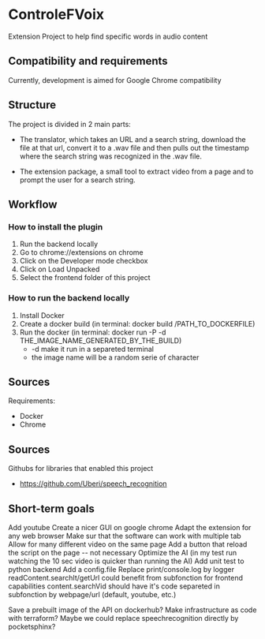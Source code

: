 # ControleFVoix

Extension Project to help find specific words in audio content

## Compatibility and requirements

Currently, development is aimed for Google Chrome compatibility

## Structure

The project is divided in 2 main parts:

- The translator, which takes an URL and a search string, download the file at that url, convert it to a .wav file and then pulls out the timestamp where the search string was recognized in the .wav file.

- The extension package, a small tool to extract video from a page and to prompt the user for a search string.

## Workflow

### How to install the plugin

1. Run the backend locally
2. Go to chrome://extensions on chrome
3. Click on the Developer mode checkbox
4. Click on Load Unpacked
5. Select the frontend folder of this project

### How to run the backend locally

1. Install Docker
2. Create a docker build (in terminal: docker build /PATH_TO_DOCKERFILE)
3. Run the docker (in terminal: docker run -P -d THE_IMAGE_NAME_GENERATED_BY_THE_BUILD)
    - -d make it run in a separeted terminal
    - the image name will be a random serie of character

## Sources

Requirements:
- Docker
- Chrome

## Sources

Githubs for libraries that enabled this project
- https://github.com/Uberi/speech_recognition

## Short-term goals

Add youtube
Create a nicer GUI on google chrome
Adapt the extension for any web browser
Make sur that the software can work with multiple tab
Allow for many different video on the same page
Add a button that reload the script on the page -- not necessary
Optimize the AI (in my test run watching the 10 sec video is quicker than running the AI)
Add unit test to python backend
Add a config.file
Replace print/console.log by logger 
readContent.searchIt/getUrl could benefit from subfonction for frontend capabilities
content.searchVid should have it's code separeted in subfonction by webpage/url (default, youtube, etc.)

Save a prebuilt image of the API on dockerhub?
Make infrastructure as code with terraform?
Maybe we could replace speechrecognition directly by pocketsphinx?